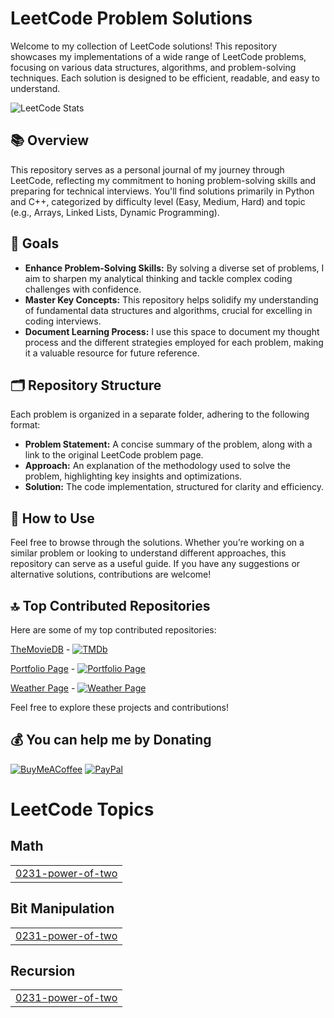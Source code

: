 # LeetCode Problem Solutions

Welcome to my collection of LeetCode solutions! This repository showcases my implementations of a wide range of LeetCode problems, focusing on various data structures, algorithms, and problem-solving techniques. Each solution is designed to be efficient, readable, and easy to understand.

![LeetCode Stats](https://leetcard.jacoblin.cool/kvskmurty2802?theme=unicorn&font=Adamina&ext=heatmap)

## 📚 Overview

This repository serves as a personal journal of my journey through LeetCode, reflecting my commitment to honing problem-solving skills and preparing for technical interviews. You'll find solutions primarily in Python and C++, categorized by difficulty level (Easy, Medium, Hard) and topic (e.g., Arrays, Linked Lists, Dynamic Programming).

## 🎯 Goals

- **Enhance Problem-Solving Skills:** By solving a diverse set of problems, I aim to sharpen my analytical thinking and tackle complex coding challenges with confidence.
- **Master Key Concepts:** This repository helps solidify my understanding of fundamental data structures and algorithms, crucial for excelling in coding interviews.
- **Document Learning Process:** I use this space to document my thought process and the different strategies employed for each problem, making it a valuable resource for future reference.

## 🗂️ Repository Structure

Each problem is organized in a separate folder, adhering to the following format:

- **Problem Statement:** A concise summary of the problem, along with a link to the original LeetCode problem page.
- **Approach:** An explanation of the methodology used to solve the problem, highlighting key insights and optimizations.
- **Solution:** The code implementation, structured for clarity and efficiency.

## 🚀 How to Use

Feel free to browse through the solutions. Whether you’re working on a similar problem or looking to understand different approaches, this repository can serve as a useful guide. If you have any suggestions or alternative solutions, contributions are welcome!


## 🔝 Top Contributed Repositories

Here are some of my top contributed repositories:

[TheMovieDB](https://github.com/kvskmurty2802/TheMovieDB) - [![TMDb](https://img.shields.io/badge/TMDb-Movie%20database%20for%20all-blue)](https://themoviedb-sigma.vercel.app/)

[Portfolio Page](https://github.com/kvskmurty2802/Portfolio_Page) - [![Portfolio Page](https://img.shields.io/badge/Portfolio%20Page-Portfolio%20page-red)](https://portfolio-page-nu-two.vercel.app/)

[Weather Page](https://github.com/kvskmurty2802/Weather_Page) - [![Weather Page](https://img.shields.io/badge/Weather%20Page-Weather%20application-green)](https://weather-page-eight.vercel.app/)


Feel free to explore these projects and contributions!

## 💰 You can help me by Donating
[![BuyMeACoffee](https://img.shields.io/badge/Buy%20Me%20a%20Coffee-ffdd00?style=for-the-badge&logo=buy-me-a-coffee&logoColor=black)](https://buymeacoffee.com/kvskmurty2802) [![PayPal](https://img.shields.io/badge/PayPal-00457C?style=for-the-badge&logo=paypal&logoColor=white)](https://www.paypal.com/paypalme/kvskmurty2802/) 


<!---LeetCode Topics Start-->
# LeetCode Topics
## Math
|  |
| ------- |
| [0231-power-of-two](https://github.com/kvskmurty2802/LeetCode/tree/master/0231-power-of-two) |
## Bit Manipulation
|  |
| ------- |
| [0231-power-of-two](https://github.com/kvskmurty2802/LeetCode/tree/master/0231-power-of-two) |
## Recursion
|  |
| ------- |
| [0231-power-of-two](https://github.com/kvskmurty2802/LeetCode/tree/master/0231-power-of-two) |
<!---LeetCode Topics End-->